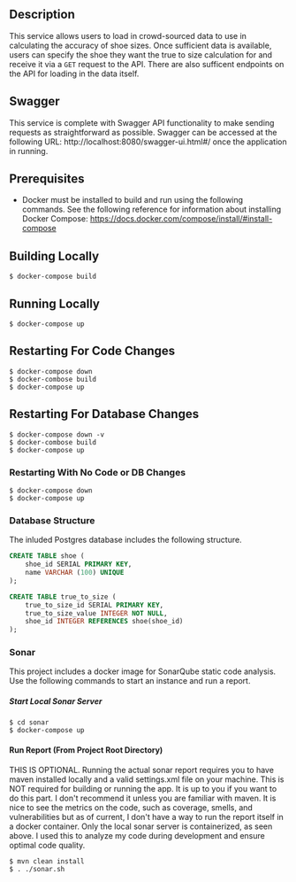 ## Description
This service allows users to load in crowd-sourced data to use in calculating the accuracy of shoe sizes. Once sufficient data is available, users can specify the shoe they want the true to size calculation for and receive it via a `GET` request to the API. There are also sufficent endpoints on the API for loading in the data itself.

## Swagger
This service is complete with Swagger API functionality to make sending requests as straightforward as possible.
Swagger can be accessed at the following URL: http://localhost:8080/swagger-ui.html#/ once the application in running.
## Prerequisites
* Docker must be installed to build and run using the following commands. See the following reference for information about installing Docker Compose: https://docs.docker.com/compose/install/#install-compose
## Building Locally
```shell script
$ docker-compose build
```
## Running Locally
```shell script
$ docker-compose up
```
## Restarting For Code Changes
```shell script
$ docker-compose down
$ docker-combose build
$ docker-compose up
```
## Restarting For Database Changes
```shell script
$ docker-compose down -v
$ docker-combose build
$ docker-compose up
```
### Restarting With No Code or DB Changes
```shell script
$ docker-compose down
$ docker-compose up
```
### Database Structure
The inluded Postgres database includes the following structure.
```sql
CREATE TABLE shoe (
    shoe_id SERIAL PRIMARY KEY,
    name VARCHAR (100) UNIQUE
);

CREATE TABLE true_to_size (
    true_to_size_id SERIAL PRIMARY KEY,
    true_to_size_value INTEGER NOT NULL,
    shoe_id INTEGER REFERENCES shoe(shoe_id)
);
```
### Sonar
This project includes a docker image for SonarQube static code analysis. Use the following commands to start an instance and run a report.
##### Start Local Sonar Server
```shell script
$ cd sonar
$ docker-compose up
```
#### Run Report (From Project Root Directory)
THIS IS OPTIONAL. Running the actual sonar report requires you to have maven installed locally and a valid settings.xml file on your machine. This is NOT required for building or running the app. It is up to you if you want to do this part. I don't recommend it unless you are familiar with maven. It is nice to see the metrics on the code, such as coverage, smells, and vulnerabilities but as of current, I don't have a way to run the report itself in a docker container. Only the local sonar server is containerized, as seen above. I used this to analyze my code during development and ensure optimal code quality.
```shell script
$ mvn clean install
$ . ./sonar.sh
```